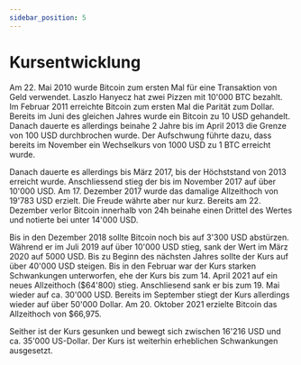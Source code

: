```yaml
---
sidebar_position: 5
---
```


# Kursentwicklung

Am 22. Mai 2010 wurde Bitcoin zum ersten Mal für eine Transaktion von Geld
verwendet. Laszlo Hanyecz hat zwei Pizzen mit 10'000 BTC bezahlt. Im Februar
2011 erreichte Bitcoin zum ersten Mal die Parität zum Dollar. Bereits im Juni
des gleichen Jahres wurde ein Bitcoin zu 10 USD gehandelt. Danach dauerte es
allerdings beinahe 2 Jahre bis im April 2013 die Grenze von 100 USD durchbrochen
wurde. Der Aufschwung führte dazu, dass bereits im November ein Wechselkurs von
1000 USD zu 1 BTC erreicht wurde.

Danach dauerte es allerdings bis März 2017, bis der Höchststand von 2013
erreicht wurde. Anschliessend stieg der bis im November 2017 auf über 10'000
USD. Am 17. Dezember 2017 wurde das damalige Allzeithoch von 19'783 USD erzielt.
Die Freude währte aber nur kurz. Bereits am 22. Dezember verlor Bitcoin
innerhalb von 24h beinahe einen Drittel des Wertes und notierte bei unter 14'000
USD.

Bis in den Dezember 2018 sollte Bitcoin noch bis auf 3'300 USD abstürzen.
Während er im Juli 2019 auf über 10'000 USD stieg, sank der Wert im März 2020
auf 5000 USD. Bis zu Beginn des nächsten Jahres sollte der Kurs auf über 40'000
USD steigen. Bis in den Februar war der Kurs starken Schwankungen unterworfen,
ehe der Kurs bis zum 14. April 2021 auf ein neues Allzeithoch ($64'800) stieg.
Anschliesend sank er bis zum 19. Mai wieder auf ca. 30'000 USD. Bereits im
September stiegt der Kurs allerdings wieder auf über 50'000 Dollar. Am 20.
Oktober 2021 erzielte Bitcoin das Allzeithoch von $66,975.

Seither ist der Kurs gesunken und bewegt sich zwischen 16'216 USD und ca. 35'000
US-Dollar. Der Kurs ist weiterhin erheblichen Schwankungen ausgesetzt.
